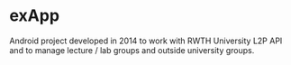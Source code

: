 # exApp

Android project developed in 2014 to work with RWTH University L2P API and to manage lecture / lab groups and outside university groups.

